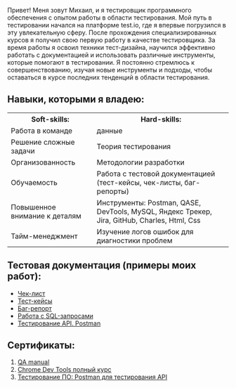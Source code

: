 <head>

</head>
<body>
  
Привет! Меня зовут Михаил, и я тестировщик программного обеспечения с опытом работы в области тестирования. Мой путь в тестировании начался на платформе test.io, где я впервые погрузился в эту увлекательную сферу. После прохождения специализированных курсов я получил свою первую работу в качестве тестировщика. За время работы я освоил техники тест-дизайна, научился эффективно работать с документацией и использовать различные инструменты, которые помогают в тестировании. Я постоянно стремлюсь к совершенствованию, изучая новые инструменты и подходы, чтобы оставаться в курсе последних тенденций в области тестирования.

<h2>Навыки, которыми я владею:</h2>


 <table>
<tr><th>Soft-skills:</th><th>Hard-skills:</th></tr>
<tr><td>Работа в команде</td><td>данные</td></tr>
   <tr><td>Решение сложные задачи</td><td>Теория тестирования</td></tr> 
   <tr><td>Организованность</td><td>Методологии разработки</td></tr> 
   <tr><td>Обучаемость</td><td>Работа с тестовой документацией (тест-кейсы, чек-листы, баг-репорты)</td></tr> 
   <tr><td>Повышенное внимание к деталям</td><td>Инструменты: Postman, QASE, DevTools, MySQL, Яндекс Трекер, Jira, GitHub, Charles, Html, Css</td></tr> 
   <tr><td>Тайм-менеджмент</td><td>Изучение логов ошибок для диагностики проблем</td></tr> 
</table>

<h2>Тестовая документация (примеры моих работ):</h2>

<ul>
  <li><a href="https://github.com/Asmoday87/Asmoday87/blob/main/checklist.md">Чек-лист</a></li>
  <li><a href="https://github.com/Asmoday87/Asmoday87/blob/main/checklist.md">Тест-кейсы</a></li>
  <li><a href="https://github.com/Asmoday87/Asmoday87/blob/main/checklist.md">Баг-репорт</a></li>
  <li><a href="https://github.com/Asmoday87/Asmoday87/blob/main/checklist.md">Работа с SQL-запросами</a></li>
  <li><a href="https://github.com/Asmoday87/Asmoday87/blob/main/checklist.md">Тестирование API. Postman</a></li>
</ul>  

<h2>Сертификаты:</h2>

<ol>
  <li><a href="https://github.com/Asmoday87/Asmoday87/blob/main/checklist.md">QA manual</a></li>
  <li><a href="https://stepik.org/cert/2802614">Chrome Dev Tools полный курс </a></li>
  <li><a href="https://stepik.org/cert/2789301">Тестирование ПО: Postman для тестирования API</a></li>
</ol> 

</body>


